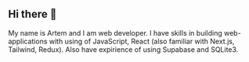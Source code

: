 ## Hi there 👋

My name is Artem and I am web developer. I have skills in building web-applications with using of JavaScript, React (also familiar with Next.js, Tailwind, Redux). Also have expirience of using Supabase and SQLite3.

<!--
**ArtemOrlovUA/ArtemOrlovUA** is a ✨ _special_ ✨ repository because its `README.md` (this file) appears on your GitHub profile.

Here are some ideas to get you started:

- 🔭 I’m currently working on ...
- 🌱 I’m currently learning ...
- 👯 I’m looking to collaborate on ...
- 🤔 I’m looking for help with ...
- 💬 Ask me about ...
- 📫 How to reach me: ...
- 😄 Pronouns: ...
- ⚡ Fun fact: ...
-->
